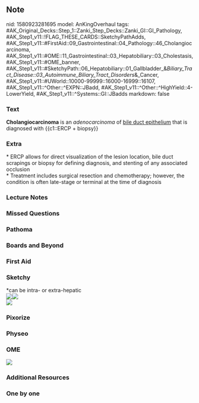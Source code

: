 ## Note
nid: 1580923281695
model: AnKingOverhaul
tags: #AK_Original_Decks::Step_1::Zanki_Step_Decks::Zanki_GI::GI_Pathology, #AK_Step1_v11::!FLAG_THESE_CARDS::SketchyPathAdds, #AK_Step1_v11::#FirstAid::09_Gastrointestinal::04_Pathology::46_Cholangiocarcinoma, #AK_Step1_v11::#OME::11_Gastrointestinal::03_Hepatobiliary::03_Cholestasis, #AK_Step1_v11::#OME_banner, #AK_Step1_v11::#SketchyPath::06_Hepatobiliary::01_Gallbladder_&_Biliary_Tract_Disease::03_Autoimmune_Biliary_Tract_Disorders_&_Cancer, #AK_Step1_v11::#UWorld::10000-99999::16000-16999::16107, #AK_Step1_v11::^Other::^EXPN::JBadd, #AK_Step1_v11::^Other::^HighYield::4-LowerYield, #AK_Step1_v11::^Systems::GI::JBadds
markdown: false

### Text
<b>Cholangiocarcinoma</b> is an <i style="">adenocarcinoma</i> of
<u>bile duct epithelium</u> that is diagnosed with {{c1::ERCP +
biopsy}}

### Extra
<div>
  * ERCP allows for direct visualization of the lesion location,
  bile duct scrapings or biopsy for defining diagnosis, and
  stenting of any associated occlusion
</div>
<div>
  * Treatment includes surgical resection and chemotherapy;
  however, the condition is often late-stage or terminal at the
  time of diagnosis
</div>

### Lecture Notes


### Missed Questions


### Pathoma


### Boards and Beyond


### First Aid


### Sketchy
<div>
  *can be intra- or extra-hepatic
</div>
<div><img src=
"Screen%20Shot%202020-02-05%20at%2012.16.03%20PM.JPG"><img src=
"Screen%20Shot%202020-02-05%20at%2012.16.12%20PM.JPG"></div><img src="Zoverall%20picture%20(60)_1566160514431.JPG">

### Pixorize


### Physeo


### OME
<div class="ome-widget">
  <a href="https://onlinemeded.org?ref=anki"><img src=
  "_OME_AnkiFlashcards_General_7.png"></a>
</div>

### Additional Resources


### One by one

